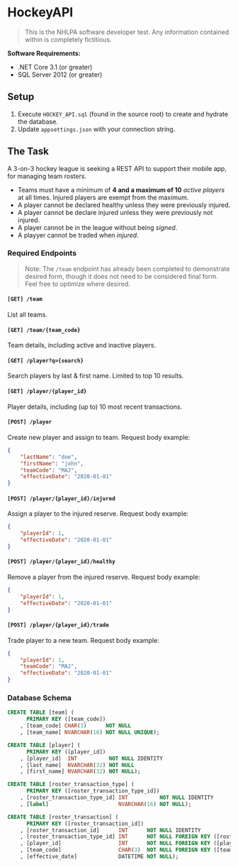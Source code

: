 # HockeyAPI
> This is the NHLPA software developer test. Any information contained within is completely fictitious.

**Software Requirements:**
- .NET Core 3.1 (or greater)
- SQL Server 2012 (or greater)

## Setup
1. Execute `HOCKEY_API.sql` (found in the source root) to create and hydrate the database.
2. Update `appsettings.json` with your connection string.

## The Task
A 3-on-3 hockey league is seeking a REST API to support their mobile app, for managing team rosters. 
- Teams must have a minimum of __4 and a maximum of 10__  _active players_ at all times. Injured players are exempt from the maximum.  
- A player cannot be declared healthy unless they were previously injured.
- A player cannot be declare injured unless they were previously not injured.
- A player cannot be in the league without being *signed*.
- A playyer cannot be traded when *injured*.
### Required Endpoints
> Note: The `/team` endpoint has already been completed to demonstrate desired form, though it does not need to be considered final form. Feel free to optimize where desired.

#### `[GET] /team`
List all teams.

#### `[GET] /team/{team_code}`
Team details, including active and inactive players.

#### `[GET] /player?q={search}`
Search players by last & first name. Limited to top 10 results.

#### `[GET] /player/{player_id}`
Player details, including (up to) 10 most recent transactions.

#### `[POST] /player`
Create new player and assign to team. Request body example:
```json
{
    "lastName": "doe",
    "firstName": "john",
    "teamCode": "MAJ",
    "effectiveDate": "2020-01-01"
}
```

#### `[POST] /player/{player_id}/injured`
Assign a player to the injured reserve. Request body example:
```json
{
    "playerId": 1,
    "effectiveDate": "2020-01-01"
}
```

#### `[POST] /player/{player_id}/healthy`
Remove a player from the injured reserve. Request body example:
```json
{
    "playerId": 1,
    "effectiveDate": "2020-01-01"
}
```

#### `[POST] /player/{player_id}/trade`
Trade player to a new team. Request body example:
```json
{
    "playerId": 1,
    "teamCode": "MAJ",
    "effectiveDate": "2020-01-01"
}
```

### Database Schema
```sql
CREATE TABLE [team] (
      PRIMARY KEY ([team_code])
    , [team_code] CHAR(3)      NOT NULL
    , [team_name] NVARCHAR(16) NOT NULL UNIQUE);

CREATE TABLE [player] (
      PRIMARY KEY ([player_id])
    , [player_id]  INT          NOT NULL IDENTITY
    , [last_name]  NVARCHAR(32) NOT NULL
    , [first_name] NVARCHAR(32) NOT NULL);

CREATE TABLE [roster_transaction_type] (
      PRIMARY KEY ([roster_transaction_type_id])
    , [roster_transaction_type_id] INT          NOT NULL IDENTITY
    , [label]                      NVARCHAR(16) NOT NULL);

CREATE TABLE [roster_transaction] (
      PRIMARY KEY ([roster_transaction_id])
    , [roster_transaction_id]      INT      NOT NULL IDENTITY
    , [roster_transaction_type_id] INT      NOT NULL FOREIGN KEY ([roster_transaction_type_id]) REFERENCES [roster_transaction_type] ([roster_transaction_type_id])
    , [player_id]                  INT      NOT NULL FOREIGN KEY ([player_id]) REFERENCES [player] ([player_id])
    , [team_code]                  CHAR(3)  NOT NULL FOREIGN KEY ([team_code]) REFERENCES [team] ([team_code])
    , [effective_date]             DATETIME NOT NULL);
```
